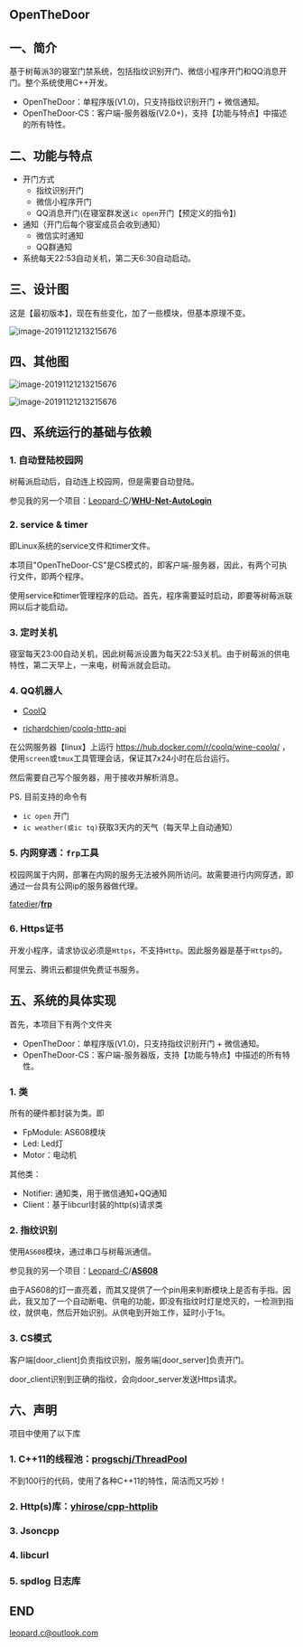 ## OpenTheDoor

## 一、简介

基于树莓派3的寝室门禁系统，包括指纹识别开门、微信小程序开门和QQ消息开门。整个系统使用C++开发。

+ OpenTheDoor：单程序版(V1.0)，只支持指纹识别开门 + 微信通知。
+ OpenTheDoor-CS：客户端-服务器版(V2.0+)，支持【功能与特点】中描述的所有特性。

## 二、功能与特点

+ 开门方式
  + 指纹识别开门
  + 微信小程序开门
  + QQ消息开门(在寝室群发送`ic open`开门【预定义的指令】)
+ 通知（开门后每个寝室成员会收到通知）
  + 微信实时通知
  + QQ群通知
+ 系统每天22:53自动关机，第二天6:30自动启动。

## 三、设计图

这是【最初版本】，现在有些变化，加了一些模块，但基本原理不变。

![image-20191121213215676](img/001.png)

## 四、其他图

![image-20191121213215676](img/002.jpg)

![image-20191121213215676](img/003.jpg)



## 四、系统运行的基础与依赖

### 1. 自动登陆校园网

树莓派启动后，自动连上校园网，但是需要自动登陆。

参见我的另一个项目：[Leopard-C](https://github.com/Leopard-C)/**[WHU-Net-AutoLogin](https://github.com/Leopard-C/WHU-Net-AutoLogin)**

### 2. service & timer

即Linux系统的service文件和timer文件。

本项目"OpenTheDoor-CS"是CS模式的，即客户端-服务器，因此，有两个可执行文件，即两个程序。

使用service和timer管理程序的启动。首先，程序需要延时启动，即要等树莓派联网以后才能启动。

### 3. 定时关机

寝室每天23:00自动关机，因此树莓派设置为每天22:53关机。由于树莓派的供电特性，第二天早上，一来电，树莓派就会启动。

### 4. QQ机器人

+  <a href="https://cqp.me/user" target="_blank">CoolQ</a>

+ [richardchien](https://github.com/richardchien)/[coolq-http-api](https://github.com/richardchien/coolq-http-api)

在公网服务器【linux】上运行 https://hub.docker.com/r/coolq/wine-coolq/ ，使用`screen`或`tmux`工具管理会话，保证其7x24小时在后台运行。

然后需要自己写个服务器，用于接收并解析消息。

PS. 目前支持的命令有

+ `ic open` 开门
+ `ic weather(或ic tq)`获取3天内的天气（每天早上自动通知）

### 5. 内网穿透：`frp`工具

校园网属于内网，部署在内网的服务无法被外网所访问。故需要进行内网穿透，即通过一台具有公网ip的服务器做代理。

[fatedier](https://github.com/fatedier)/**[frp](https://github.com/fatedier/frp)**

### 6. Https证书

开发小程序，请求协议必须是`Https`，不支持`Http`。因此服务器是基于`Https`的。

阿里云、腾讯云都提供免费证书服务。

## 五、系统的具体实现

首先，本项目下有两个文件夹

+ OpenTheDoor：单程序版(V1.0)，只支持指纹识别开门 + 微信通知。
+ OpenTheDoor-CS：客户端-服务器版，支持【功能与特点】中描述的所有特性。

### 1. 类

所有的硬件都封装为类。即

+ FpModule: AS608模块
+ Led: Led灯
+ Motor：电动机

其他类：

+ Notifier: 通知类，用于微信通知+QQ通知
+ Client：基于libcurl封装的http(s)请求类

### 2. 指纹识别

使用`AS608`模块，通过串口与树莓派通信。

参见我的另一个项目：[Leopard-C](https://github.com/Leopard-C)/**[AS608](https://github.com/Leopard-C/AS608)**

由于AS608的灯一直亮着，而其又提供了一个pin用来判断模块上是否有手指。因此，我又加了一个自动断电、供电的功能，即没有指纹时灯是熄灭的，一检测到指纹，就供电，然后开始识别。从供电到开始工作，延时小于1s。

### 3. CS模式

客户端[door_client]负责指纹识别，服务端[door_server]负责开门。

door_client识别到正确的指纹，会向door_server发送Https请求。

## 六、声明

项目中使用了以下库

### 1. C++11的线程池：[progschj/ThreadPool](https://github.com/progschj/ThreadPool)

不到100行的代码，使用了各种C++11的特性，简洁而又巧妙！

### 2. Http(s)库：[yhirose/cpp-httplib](https://github.com/yhirose/cpp-httplib)

### 3. Jsoncpp

### 4. libcurl

### 5. spdlog 日志库

## END

<leopard.c@outlook.com>